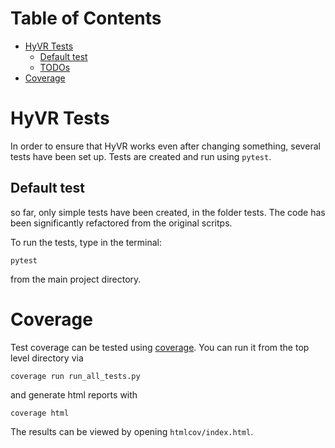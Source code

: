 <!-- markdown-toc start - Don't edit this section. Run M-x markdown-toc-refresh-toc -->
# Table of Contents

- [HyVR Tests](#hyvr-tests)
    - [Default test](#default-test)
    - [TODOs](#todos)
- [Coverage](#coverage)

<!-- markdown-toc end -->


# HyVR Tests

In order to ensure that HyVR works even after changing something, several tests
have been set up. Tests are created and run using `pytest`.

## Default test

so far, only simple tests have been created, in the folder tests.
The code has been significantly refactored from the original scritps.

To run the tests, type in the terminal:
```
pytest
```
from the main project directory.
  
# Coverage

Test coverage can be tested using
[coverage](https://coverage.readthedocs.io/en/coverage-5.0.2/). You can run it
from the top level directory via
```
coverage run run_all_tests.py
```
and generate html reports with
```
coverage html
```
The results can be viewed by opening `htmlcov/index.html`.
